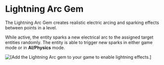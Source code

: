 # Lightning Arc Gem<a name="gems-system-gem-lightning-arc"></a>

The Lightning Arc Gem creates realistic electric arcing and sparking effects between points in a level\.

While active, the entity sparks a new electrical arc to the assigned target entities randomly\. The entity is able to trigger new sparks in either game mode or in **AI/Physics** mode\.

![\[Add the Lightning Arc gem to your game to enable lightning effects.\]](http://docs.aws.amazon.com/lumberyard/latest/userguide/images/gems/gems-system-gem-lightning-arc-new.png)